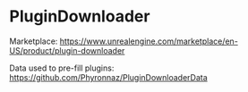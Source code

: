 # PluginDownloader

Marketplace: https://www.unrealengine.com/marketplace/en-US/product/plugin-downloader

Data used to pre-fill plugins: https://github.com/Phyronnaz/PluginDownloaderData
